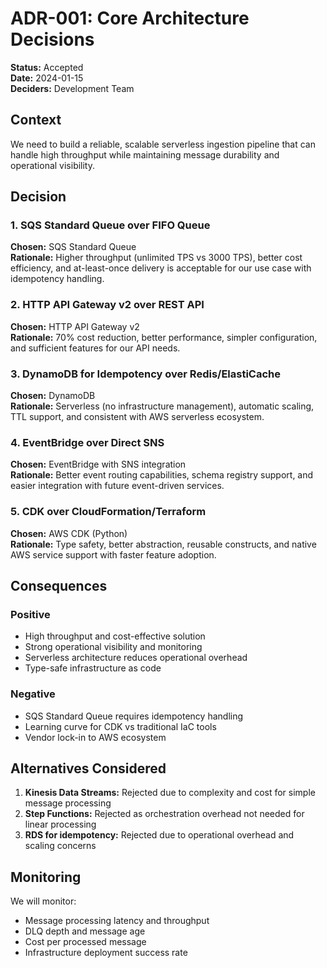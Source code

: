 # ADR-001: Core Architecture Decisions

**Status:** Accepted  
**Date:** 2024-01-15  
**Deciders:** Development Team  

## Context

We need to build a reliable, scalable serverless ingestion pipeline that can handle high throughput while maintaining message durability and operational visibility.

## Decision

### 1. SQS Standard Queue over FIFO Queue
**Chosen:** SQS Standard Queue  
**Rationale:** Higher throughput (unlimited TPS vs 3000 TPS), better cost efficiency, and at-least-once delivery is acceptable for our use case with idempotency handling.

### 2. HTTP API Gateway v2 over REST API
**Chosen:** HTTP API Gateway v2  
**Rationale:** 70% cost reduction, better performance, simpler configuration, and sufficient features for our API needs.

### 3. DynamoDB for Idempotency over Redis/ElastiCache
**Chosen:** DynamoDB  
**Rationale:** Serverless (no infrastructure management), automatic scaling, TTL support, and consistent with AWS serverless ecosystem.

### 4. EventBridge over Direct SNS
**Chosen:** EventBridge with SNS integration  
**Rationale:** Better event routing capabilities, schema registry support, and easier integration with future event-driven services.

### 5. CDK over CloudFormation/Terraform
**Chosen:** AWS CDK (Python)  
**Rationale:** Type safety, better abstraction, reusable constructs, and native AWS service support with faster feature adoption.

## Consequences

### Positive
- High throughput and cost-effective solution
- Strong operational visibility and monitoring
- Serverless architecture reduces operational overhead
- Type-safe infrastructure as code

### Negative
- SQS Standard Queue requires idempotency handling
- Learning curve for CDK vs traditional IaC tools
- Vendor lock-in to AWS ecosystem

## Alternatives Considered

1. **Kinesis Data Streams:** Rejected due to complexity and cost for simple message processing
2. **Step Functions:** Rejected as orchestration overhead not needed for linear processing
3. **RDS for idempotency:** Rejected due to operational overhead and scaling concerns

## Monitoring

We will monitor:
- Message processing latency and throughput
- DLQ depth and message age
- Cost per processed message
- Infrastructure deployment success rate